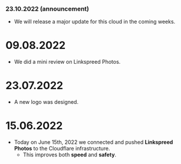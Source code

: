 ### 23.10.2022 (announcement)
- We will release a major update for this cloud in the coming weeks.

# 09.08.2022
  - We did a mini review on Linkspreed Photos.

# 23.07.2022
  - A new logo was designed.

# 15.06.2022
  - Today on June 15th, 2022 we connected and pushed **Linkspreed Photos** to the Cloudflare infrastructure.
     - This improves both **speed** and **safety**.
